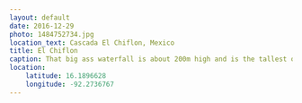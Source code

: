 ```yaml
---
layout: default
date: 2016-12-29
photo: 1484752734.jpg
location_text: Cascada El Chiflon, Mexico
title: El Chiflon
caption: That big ass waterfall is about 200m high and is the tallest one in Mexico. Very nice but way too many tourists around.
location:
    latitude: 16.1896628
    longitude: -92.2736767
---
```

